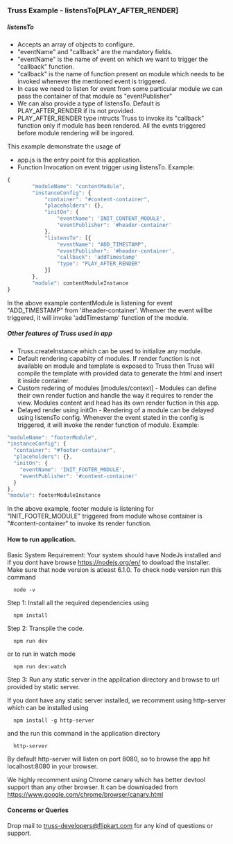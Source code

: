 ### Truss Example - listensTo[PLAY_AFTER_RENDER]

##### listensTo
- Accepts an array of objects to configure.
- "eventName" and "callback" are the mandatory fields.
- "eventName" is the name of event on which we want to trigger the "callback" function.
- "callback" is the name of function present on module which needs to be invoked whenever the mentioned event is triggered.
- In case we need to listen for event from some particular module we can pass the container of that module as "eventPublisher"
- We can also provide a type of listensTo. Default is PLAY_AFTER_RENDER if its not provided.
- PLAY_AFTER_RENDER type intructs Truss to invoke its "callback" function only if module has been rendered. All the evnts triggered before module rendering will be ingored.

This example demonstrate the usage of

- app.js is the entry point for this application.
- Function Invocation on event trigger using listensTo. Example:
```javascript
{
		"moduleName": "contentModule",
		"instanceConfig": {
			"container": "#content-container",
			"placeholders": {},
			"initOn": {
				"eventName": 'INIT_CONTENT_MODULE',
				"eventPublisher": '#header-container'
			},
			"listensTo": [{
				"eventName": "ADD_TIMESTAMP",
				"eventPublisher": '#header-container',
				"callback": 'addTimestamp'
                "type": "PLAY_AFTER_RENDER"
			}]
		},
		"module": contentModuleInstance
}
```
In the above example contentModule is listening for event "ADD_TIMESTAMP" from '#header-container'. Whenver the event willbe triggered, it will invoke 'addTimestamp' function of the module.



##### Other features of Truss used in app
- Truss.createInstance which can be used to initialize any module.
- Default rendering capabilty of modules. If render function is not available on module and template is exposed to Truss then Truss will compile the template with provided data to generate the html and insert it inside container.
- Custom redering of modules [modules/context] - Modules can define their own render fuction and handle the way it requires to render the view. Modules content and head has its own render fuction in this app.
- Delayed render using initOn - Rendering of a module can be delayed using listensTo config. Whenever the event stated in the config is triggered, it will invoke the render function of module. Example:

```javascript
"moduleName": "footerModule",
"instanceConfig": {
  "container": "#footer-container",
  "placeholders": {},
  "initOn": {
    "eventName": 'INIT_FOOTER_MODULE',
    "eventPublisher": '#content-container'
  }
},
"module": footerModuleInstance
```
In the above example, footer module is listening for "INIT_FOOTER_MODULE" triggered from module whose container is "#content-container" to invoke its render function.


#### How to run application.
Basic System Requirement: Your system should have NodeJs installed and if you dont have browse https://nodejs.org/en/ to dowload the installer. Make sure that node version is atleast 6.1.0. To check node version run this command
```
  node -v
```

Step 1: Install all the required dependencies using
```
  npm install
```
Step 2: Transpile the code.
```
  npm run dev
```
or to run in watch mode
```
  npm run dev:watch
```
Step 3: Run any static server in the appilcation directory and browse to url provided by static server.

If you dont have any static server installed, we recomment using http-server which can be installed using
```
  npm install -g http-server
```
and the run this command in the application directory
```
  http-server
```
By default http-server will listen on port 8080, so to browse the app hit localhost:8080 in your browser.

We highly recomment using Chrome canary which has better devtool support than any other browser. It can be downloaded from https://www.google.com/chrome/browser/canary.html


#### Concerns or Queries
Drop mail to truss-developers@flipkart.com for any kind of questions or support.
